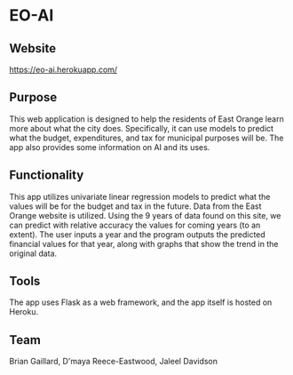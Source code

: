# EO-AI

Website
---------------------
https://eo-ai.herokuapp.com/

Purpose
---------------------
This web application is designed to help the residents of East Orange learn more about what the city does. Specifically, it can use models to predict what the budget, expenditures, and tax for municipal purposes will be. The app also provides some information on AI and its uses. 

Functionality
---------------------
This app utilizes univariate linear regression models to predict what the values will be for the budget and tax in the future. Data from the East Orange website is utilized. Using the 9 years of data found on this site, we can predict with relative accuracy the values for coming years (to an extent). The user inputs a year and the program outputs the predicted financial values for that year, along with graphs that show the trend in the original data.

Tools
---------------------
The app uses Flask as a web framework, and the app itself is hosted on Heroku.

Team
---------------------
Brian Gaillard,
D'maya Reece-Eastwood,
Jaleel Davidson

